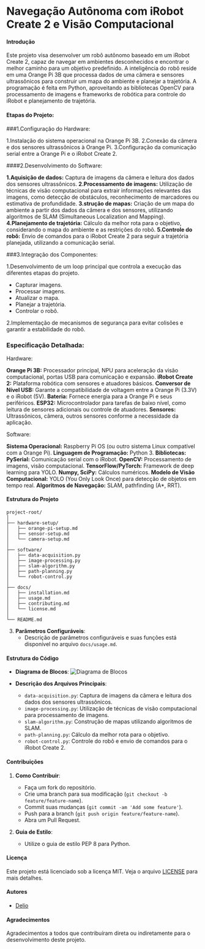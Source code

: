 # Navegação Autônoma com iRobot Create 2 e Visão Computacional

#### Introdução
Este projeto visa desenvolver um robô autônomo baseado em um iRobot Create 2, capaz de navegar em ambientes desconhecidos e encontrar o melhor caminho para um objetivo predefinido. A inteligência do robô reside em uma Orange Pi 3B que processa dados de uma câmera e sensores ultrassônicos para construir um mapa do ambiente e planejar a trajetória. A programação é feita em Python, aproveitando as bibliotecas OpenCV para processamento de imagens e frameworks de robótica para controle do iRobot e planejamento de trajetória.

#### Etapas do Projeto:

###1.Configuração do Hardware:

1.Instalação do sistema operacional na Orange Pi 3B.
2.Conexão da câmera e dos sensores ultrassônicos à Orange Pi.
3.Configuração da comunicação serial entre a Orange Pi e o iRobot Create 2.

####2.Desenvolvimento do Software:

**1.Aquisição de dados:** Captura de imagens da câmera e leitura dos dados dos sensores ultrassônicos.
**2.Processamento de imagens:** Utilização de técnicas de visão computacional para extrair informações relevantes das imagens, como detecção de obstáculos, reconhecimento de marcadores ou estimativa de profundidade.
**3.strução de mapas:** Criação de um mapa do ambiente a partir dos dados da câmera e dos sensores, utilizando algoritmos de SLAM (Simultaneous Localization and Mapping).
**4.Planejamento de trajetória:** Cálculo da melhor rota para o objetivo, considerando o mapa do ambiente e as restrições do robô.
**5.Controle do robô:** Envio de comandos para o iRobot Create 2 para seguir a trajetória planejada, utilizando a comunicação serial.

###3.Integração dos Componentes:

1.Desenvolvimento de um loop principal que controla a execução das diferentes etapas do projeto.
- Capturar imagens.
- Processar imagens.
- Atualizar o mapa.
- Planejar a trajetória.
- Controlar o robô.
  
2.Implementação de mecanismos de segurança para evitar colisões e garantir a estabilidade do robô.

### Especificação Detalhada:

Hardware:

**Orange Pi 3B:** Processador principal, NPU para aceleração da visão computacional, portas USB para comunicação e expansão.
**iRobot Create 2:** Plataforma robótica com sensores e atuadores básicos.
**Conversor de Nível USB:** Garante a compatibilidade de voltagem entre a Orange Pi (3.3V) e o iRobot (5V).
**Bateria:** Fornece energia para a Orange Pi e seus periféricos.
**ESP32:** Microcontrolador para tarefas de baixo nível, como leitura de sensores adicionais ou controle de atuadores.
**Sensores:** Ultrassônicos, câmera, outros sensores conforme a necessidade da aplicação.

Software:

**Sistema Operacional:** Raspberry Pi OS (ou outro sistema Linux compatível com a Orange Pi).
**Linguagem de Programação:** Python 3.
**Bibliotecas:**
**PySerial:** Comunicação serial com o iRobot.
**OpenCV:** Processamento de imagens, visão computacional.
**TensorFlow/PyTorch:** Framework de deep learning para YOLO.
**Numpy, SciPy:** Cálculos numéricos.
**Modelo de Visão Computacional:** YOLO (You Only Look Once) para detecção de objetos em tempo real.
**Algoritmos de Navegação:** SLAM, pathfinding (A*, RRT).


#### Estrutura do Projeto
```
project-root/
│
├── hardware-setup/
│   ├── orange-pi-setup.md
│   ├── sensor-setup.md
│   └── camera-setup.md
│
├── software/
│   ├── data-acquisition.py
│   ├── image-processing.py
│   ├── slam-algorithm.py
│   ├── path-planning.py
│   └── robot-control.py
│
├── docs/
│   ├── installation.md
│   ├── usage.md
│   ├── contributing.md
│   └── license.md
│
└── README.md
```

3. **Parâmetros Configuráveis**:
   - Descrição de parâmetros configuráveis e suas funções está disponível no arquivo `docs/usage.md`.

#### Estrutura do Código
- **Diagrama de Blocos**:
  ![Diagrama de Blocos](docs/block-diagram.png)

- **Descrição dos Arquivos Principais**:
  - `data-acquisition.py`: Captura de imagens da câmera e leitura dos dados dos sensores ultrassônicos.
  - `image-processing.py`: Utilização de técnicas de visão computacional para processamento de imagens.
  - `slam-algorithm.py`: Construção de mapas utilizando algoritmos de SLAM.
  - `path-planning.py`: Cálculo da melhor rota para o objetivo.
  - `robot-control.py`: Controle do robô e envio de comandos para o iRobot Create 2.

#### Contribuições
1. **Como Contribuir**:
   - Faça um fork do repositório.
   - Crie uma branch para sua modificação (`git checkout -b feature/feature-name`).
   - Commit suas mudanças (`git commit -am 'Add some feature'`).
   - Push para a branch (`git push origin feature/feature-name`).
   - Abra um Pull Request.

2. **Guia de Estilo**:
   - Utilize o guia de estilo PEP 8 para Python.

#### Licença
Este projeto está licenciado sob a licença MIT. Veja o arquivo [LICENSE](LICENSE) para mais detalhes.

#### Autores
- [Delio](https://github.com/DelioMg)

#### Agradecimentos
Agradecimentos a todos que contribuíram direta ou indiretamente para o desenvolvimento deste projeto.


